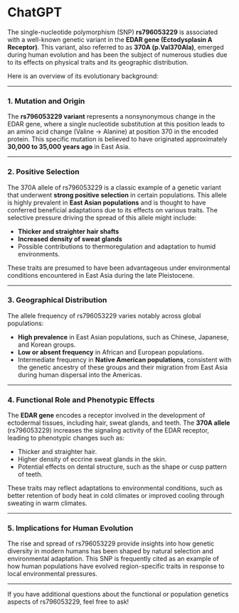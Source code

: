 # ChatGPT

The single-nucleotide polymorphism (SNP) **rs796053229** is associated with a well-known genetic variant in the **EDAR gene (Ectodysplasin A Receptor)**. This variant, also referred to as **370A (p.Val370Ala)**, emerged during human evolution and has been the subject of numerous studies due to its effects on physical traits and its geographic distribution.

Here is an overview of its evolutionary background:

---

### 1. **Mutation and Origin**
The **rs796053229 variant** represents a nonsynonymous change in the EDAR gene, where a single nucleotide substitution at this position leads to an amino acid change (Valine → Alanine) at position 370 in the encoded protein. This specific mutation is believed to have originated approximately **30,000 to 35,000 years ago** in East Asia.

---

### 2. **Positive Selection**
The 370A allele of rs796053229 is a classic example of a genetic variant that underwent **strong positive selection** in certain populations. This allele is highly prevalent in **East Asian populations** and is thought to have conferred beneficial adaptations due to its effects on various traits. The selective pressure driving the spread of this allele might include:

- **Thicker and straighter hair shafts**
- **Increased density of sweat glands**
- Possible contributions to thermoregulation and adaptation to humid environments.
  
These traits are presumed to have been advantageous under environmental conditions encountered in East Asia during the late Pleistocene.

---

### 3. **Geographical Distribution**
The allele frequency of rs796053229 varies notably across global populations:

- **High prevalence** in East Asian populations, such as Chinese, Japanese, and Korean groups.
- **Low or absent frequency** in African and European populations.
- Intermediate frequency in **Native American populations**, consistent with the genetic ancestry of these groups and their migration from East Asia during human dispersal into the Americas.

---

### 4. **Functional Role and Phenotypic Effects**
The **EDAR gene** encodes a receptor involved in the development of ectodermal tissues, including hair, sweat glands, and teeth. The **370A allele** (rs796053229) increases the signaling activity of the EDAR receptor, leading to phenotypic changes such as:

- Thicker and straighter hair.
- Higher density of eccrine sweat glands in the skin.
- Potential effects on dental structure, such as the shape or cusp pattern of teeth.

These traits may reflect adaptations to environmental conditions, such as better retention of body heat in cold climates or improved cooling through sweating in warm climates.

---

### 5. **Implications for Human Evolution**
The rise and spread of rs796053229 provide insights into how genetic diversity in modern humans has been shaped by natural selection and environmental adaptation. This SNP is frequently cited as an example of how human populations have evolved region-specific traits in response to local environmental pressures.

---

If you have additional questions about the functional or population genetics aspects of rs796053229, feel free to ask!